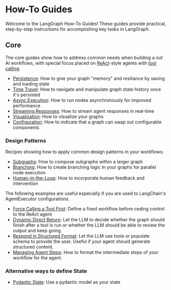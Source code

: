 # How-To Guides

Welcome to the LangGraph How-To Guides! These guides provide practical, step-by-step instructions for accomplishing key tasks in LangGraph. 

## Core

The core guides show how to address common needs when building a out AI workflows, with special focus placed on [ReAct](https://arxiv.org/abs/2210.03629)-style agents with [tool calling](https://python.langchain.com/docs/modules/model_io/chat/function_calling/).

- [Persistence](persistence.ipynb): How to give your graph "memory" and resiliance by saving and loading state
- [Time Travel](time-travel.ipynb): How to navigate and manipulate graph state history once it's persisted
- [Async Execution](async.ipynb): How to run nodes asynchronously for improved performance
- [Streaming Responses](streaming-tokens.ipynb): How to stream agent responses in real-time
- [Visualization](visualization.ipynb): How to visualize your graphs
- [Configuration](configuration.ipynb): How to indicate that a graph can swap out configurable components

### Design Patterns

Recipes showing how to apply common design patterns in your workflows:

- [Subgraphs](subgraph.ipynb): How to compose subgraphs within a larger graph
- [Branching](branching.ipynb): How to create branching logic in your graphs for parallel node execution
- [Human-in-the-Loop](human-in-the-loop.ipynb): How to incorporate human feedback and intervention

The following examples are useful especially if you are used to LangChain's AgentExecutor configurations.

- [Force Calling a Tool First](force-calling-a-tool-first.ipynb): Define a fixed workflow before ceding control to the ReAct agent
- [Dynamic Direct Return](dynamically-returning-directly.ipynb): Let the LLM to decide whether the graph should finish after a tool is run or whether the LLM should be able to review the output and keep going.
- [Respond in Structured Format](respond-in-format.ipynb): Let the LLM use tools or populate schema to provide the user. Useful if your agent should generate structured content.
- [Managing Agent Steps](managing-agent-steps.ipynb): How to format the intermediate steps of your workflow for the agent.

### Alternative ways to define State

- [Pydantic State](state-model.ipynb): Use a pydantic model as your state